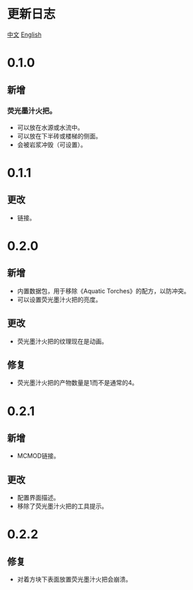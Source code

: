 # 更新日志
[中文](./CHANGELOG.md)
[English](./CHANGELOG-en.md)
# 0.1.0
## 新增
### 荧光墨汁火把。
- 可以放在水源或水流中。
- 可以放在下半砖或楼梯的侧面。
- 会被岩浆冲毁（可设置）。
# 0.1.1
## 更改
- 链接。
# 0.2.0
## 新增
- 内置数据包，用于移除《Aquatic Torches》的配方，以防冲突。
- 可以设置荧光墨汁火把的亮度。
## 更改
- 荧光墨汁火把的纹理现在是动画。
## 修复
- 荧光墨汁火把的产物数量是1而不是通常的4。
# 0.2.1
## 新增
- MCMOD链接。
## 更改
- 配置界面描述。
- 移除了荧光墨汁火把的工具提示。
# 0.2.2
## 修复
- 对着方块下表面放置荧光墨汁火把会崩溃。
